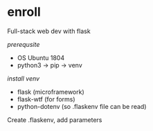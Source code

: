 # enroll
Full-stack web dev with flask

*prerequsite*
* OS Ubuntu 1804
* python3 -> pip -> venv

*install venv*
* flask (microframework)
* flask-wtf (for forms)
* python-dotenv (so .flaskenv file can be read)

Create .flaskenv, add parameters
